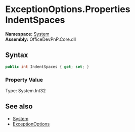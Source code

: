 # ExceptionOptions.Properties IndentSpaces
  

**Namespace:** [System](System.md)  
**Assembly:** OfficeDevPnP.Core.dll  
## Syntax
```C#
public int IndentSpaces { get; set; }
```

### Property Value
Type: System.Int32  

## See also
- [System](System.md)
- [ExceptionOptions](System.ExceptionOptions.md) 
